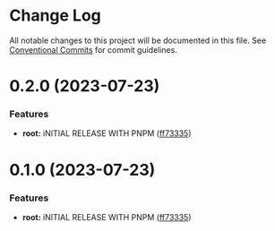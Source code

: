 # Change Log

All notable changes to this project will be documented in this file.
See [Conventional Commits](https://conventionalcommits.org) for commit guidelines.

# 0.2.0 (2023-07-23)


### Features

* **root:** iNITIAL RELEASE WITH PNPM ([ff73335](https://github.com/inscriptors/monorepo-template/commit/ff7333530d66e965b15443bce51e78d3e88f99c8))





# 0.1.0 (2023-07-23)


### Features

* **root:** iNITIAL RELEASE WITH PNPM ([ff73335](https://github.com/inscriptors/monorepo-template/commit/ff7333530d66e965b15443bce51e78d3e88f99c8))

